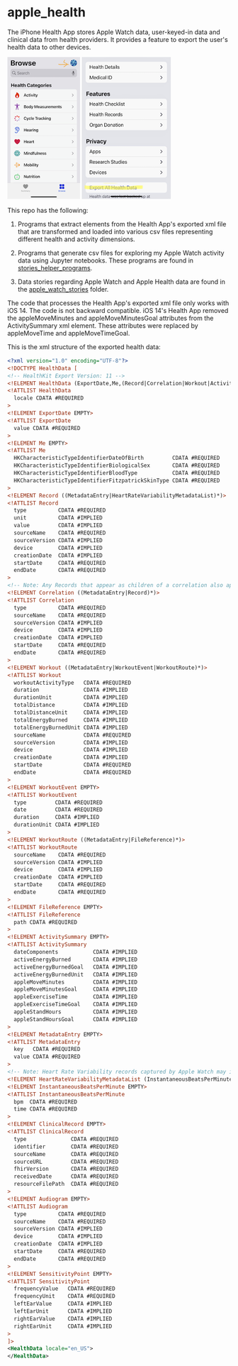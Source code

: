 # apple_health

The iPhone Health App stores Apple Watch data, user-keyed-in data and clinical data from health providers. It provides a feature to export the user's health data to other devices. 


 ![title](img/ios-health-export-1.png)  ![title](img/ios-health-export-2.png) 

This repo has the following:

1. Programs that extract elements from  the Health App's exported xml file that are transformed and loaded into various csv files representing different health and activity dimensions.

2. Programs that generate csv files for exploring my Apple Watch activity data using Jupyter notebooks. These programs are found in [stories_helper_programs](stories_helper_programs).

3. Data stories regarding Apple Watch and Apple Health data are found in the [apple_watch_stories](apple_watch_stories) folder.


The code that processes the Health App's exported xml file only works with iOS 14. The code is not backward compatible. iOS 14's Health App removed the
appleMoveMinutes and appleMoveMinutesGoal attributes from the ActivitySummary xml element. These attributes were replaced by appleMoveTime and appleMoveTimeGoal.


This is the xml structure of the exported health data:

```xml
<?xml version="1.0" encoding="UTF-8"?>
<!DOCTYPE HealthData [
<!-- HealthKit Export Version: 11 -->
<!ELEMENT HealthData (ExportDate,Me,(Record|Correlation|Workout|ActivitySummary|ClinicalRecord)*)>
<!ATTLIST HealthData
  locale CDATA #REQUIRED
>
<!ELEMENT ExportDate EMPTY>
<!ATTLIST ExportDate
  value CDATA #REQUIRED
>
<!ELEMENT Me EMPTY>
<!ATTLIST Me
  HKCharacteristicTypeIdentifierDateOfBirth         CDATA #REQUIRED
  HKCharacteristicTypeIdentifierBiologicalSex       CDATA #REQUIRED
  HKCharacteristicTypeIdentifierBloodType           CDATA #REQUIRED
  HKCharacteristicTypeIdentifierFitzpatrickSkinType CDATA #REQUIRED
>
<!ELEMENT Record ((MetadataEntry|HeartRateVariabilityMetadataList)*)>
<!ATTLIST Record
  type          CDATA #REQUIRED
  unit          CDATA #IMPLIED
  value         CDATA #IMPLIED
  sourceName    CDATA #REQUIRED
  sourceVersion CDATA #IMPLIED
  device        CDATA #IMPLIED
  creationDate  CDATA #IMPLIED
  startDate     CDATA #REQUIRED
  endDate       CDATA #REQUIRED
>
<!-- Note: Any Records that appear as children of a correlation also appear as top-level records in this document. -->
<!ELEMENT Correlation ((MetadataEntry|Record)*)>
<!ATTLIST Correlation
  type          CDATA #REQUIRED
  sourceName    CDATA #REQUIRED
  sourceVersion CDATA #IMPLIED
  device        CDATA #IMPLIED
  creationDate  CDATA #IMPLIED
  startDate     CDATA #REQUIRED
  endDate       CDATA #REQUIRED
>
<!ELEMENT Workout ((MetadataEntry|WorkoutEvent|WorkoutRoute)*)>
<!ATTLIST Workout
  workoutActivityType   CDATA #REQUIRED
  duration              CDATA #IMPLIED
  durationUnit          CDATA #IMPLIED
  totalDistance         CDATA #IMPLIED
  totalDistanceUnit     CDATA #IMPLIED
  totalEnergyBurned     CDATA #IMPLIED
  totalEnergyBurnedUnit CDATA #IMPLIED
  sourceName            CDATA #REQUIRED
  sourceVersion         CDATA #IMPLIED
  device                CDATA #IMPLIED
  creationDate          CDATA #IMPLIED
  startDate             CDATA #REQUIRED
  endDate               CDATA #REQUIRED
>
<!ELEMENT WorkoutEvent EMPTY>
<!ATTLIST WorkoutEvent
  type         CDATA #REQUIRED
  date         CDATA #REQUIRED
  duration     CDATA #IMPLIED
  durationUnit CDATA #IMPLIED
>
<!ELEMENT WorkoutRoute ((MetadataEntry|FileReference)*)>
<!ATTLIST WorkoutRoute
  sourceName    CDATA #REQUIRED
  sourceVersion CDATA #IMPLIED
  device        CDATA #IMPLIED
  creationDate  CDATA #IMPLIED
  startDate     CDATA #REQUIRED
  endDate       CDATA #REQUIRED
>
<!ELEMENT FileReference EMPTY>
<!ATTLIST FileReference
  path CDATA #REQUIRED
>
<!ELEMENT ActivitySummary EMPTY>
<!ATTLIST ActivitySummary
  dateComponents           CDATA #IMPLIED
  activeEnergyBurned       CDATA #IMPLIED
  activeEnergyBurnedGoal   CDATA #IMPLIED
  activeEnergyBurnedUnit   CDATA #IMPLIED
  appleMoveMinutes         CDATA #IMPLIED
  appleMoveMinutesGoal     CDATA #IMPLIED
  appleExerciseTime        CDATA #IMPLIED
  appleExerciseTimeGoal    CDATA #IMPLIED
  appleStandHours          CDATA #IMPLIED
  appleStandHoursGoal      CDATA #IMPLIED
>
<!ELEMENT MetadataEntry EMPTY>
<!ATTLIST MetadataEntry
  key   CDATA #REQUIRED
  value CDATA #REQUIRED
>
<!-- Note: Heart Rate Variability records captured by Apple Watch may include an associated list of instantaneous beats-per-minute readings. -->
<!ELEMENT HeartRateVariabilityMetadataList (InstantaneousBeatsPerMinute*)>
<!ELEMENT InstantaneousBeatsPerMinute EMPTY>
<!ATTLIST InstantaneousBeatsPerMinute
  bpm  CDATA #REQUIRED
  time CDATA #REQUIRED
>
<!ELEMENT ClinicalRecord EMPTY>
<!ATTLIST ClinicalRecord
  type              CDATA #REQUIRED
  identifier        CDATA #REQUIRED
  sourceName        CDATA #REQUIRED
  sourceURL         CDATA #REQUIRED
  fhirVersion       CDATA #REQUIRED
  receivedDate      CDATA #REQUIRED
  resourceFilePath  CDATA #REQUIRED
>
<!ELEMENT Audiogram EMPTY>
<!ATTLIST Audiogram
  type          CDATA #REQUIRED
  sourceName    CDATA #REQUIRED
  sourceVersion CDATA #IMPLIED
  device        CDATA #IMPLIED
  creationDate  CDATA #IMPLIED
  startDate     CDATA #REQUIRED
  endDate       CDATA #REQUIRED
>
<!ELEMENT SensitivityPoint EMPTY>
<!ATTLIST SensitivityPoint
  frequencyValue   CDATA #REQUIRED
  frequencyUnit    CDATA #REQUIRED
  leftEarValue     CDATA #IMPLIED
  leftEarUnit      CDATA #IMPLIED
  rightEarValue    CDATA #IMPLIED
  rightEarUnit     CDATA #IMPLIED
>
]>
<HealthData locale="en_US">
</HealthData>

```
